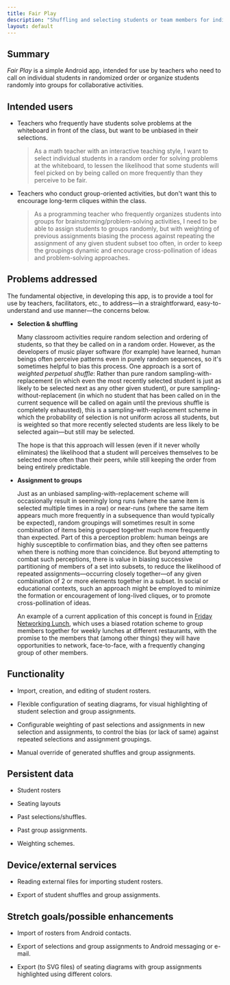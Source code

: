 ```yaml
---
title: Fair Play
description: "Shuffling and selecting students or team members for individual or group-based activities"
layout: default
---
```


## Summary

_Fair Play_ is a simple Android app, intended for use by teachers who need to call on individual students in randomized order or organize students randomly into groups for collaborative activities.

## Intended users

* Teachers who frequently have students solve problems at the whiteboard in front of the class, but want to be unbiased in their selections.
 
    > As a math teacher with an interactive teaching style, I want to select individual students in a random order for solving problems at the whiteboard, to lessen the likelihood that some students will feel picked on by being called on more frequently than they perceive to be fair.

* Teachers who conduct group-oriented activities, but don't want this to encourage long-term cliques within the class.
 
    > As a programming teacher who frequently organizes students into groups for brainstorming/problem-solving activities, I need to be able to assign students to groups randomly, but with weighting of previous assignments biasing the process against repeating the assignment of any given student subset too often, in order to keep the groupings dynamic and encourage cross-pollination of ideas and problem-solving approaches.

## Problems addressed

The fundamental objective, in developing this app, is to provide a tool for use by teachers, facilitators, etc., to address&mdash;in a straightforward, easy-to-understand and use manner&mdash;the concerns below.

* **Selection &amp; shuffling**

    Many classroom activities require random selection and ordering of students, so that they be called on in a random order. However, as the developers of music player software (for example) have learned, human beings often perceive patterns even in purely random sequences, so it's sometimes helpful to bias this process. One approach is a sort of _weighted perpetual shuffle_: Rather than pure random sampling-with-replacement (in which even the most recently selected student is just as likely to be selected next as any other given student), or pure sampling-without-replacement (in which no student that has been called on in the current sequence will be called on again until the previous shuffle is completely exhausted), this is a sampling-with-replacement scheme in which the probability of selection is not uniform across all students, but is weighted so that more recently selected students are less likely to be selected again&mdash;but still may be selected. 

    The hope is that this approach will lessen (even if it never wholly eliminates) the likelihood that a student will perceives themselves to be selected more often than their peers, while still keeping the order from being entirely predictable.

* **Assignment to groups**

    Just as an unbiased sampling-with-replacement scheme will occasionally result in seemingly long runs (where the same item is selected multiple times in a row) or near-runs (where the same item appears much more frequently in a subsequence than would typically be expected), random groupings will sometimes result in some combination of items being grouped together much more frequently than expected. Part of this a perception problem: human beings are highly susceptible to confirmation bias, and they often see patterns when there is nothing more than coincidence. But beyond attempting to combat such perceptions, there is value in biasing successive partitioning of members of a set into subsets, to reduce the likelihood of repeated assignments&mdash;occurring closely together&mdash;of any given combination of 2 or more elements together in a subset. In social or educational contexts, such an approach might be employed to minimize the formation or encouragement of long-lived cliques, or to promote cross-pollination of ideas.

    An example of a current application of this concept is found in [Friday Networking Lunch](https://gofnl.com), which uses a biased rotation scheme to group members together for weekly lunches at different restaurants, with the promise to the members that (among other things) they will have opportunities to network, face-to-face, with a frequently changing group of other members.

## Functionality

* Import, creation, and editing of student rosters.

* Flexible configuration of seating diagrams, for visual highlighting of student selection and group assignments.

* Configurable weighting of past selections and assignments in new selection and assignments, to control the bias (or lack of same) against repeated selections and assignment groupings.

* Manual override of generated shuffles and group assignments.

## Persistent data

* Student rosters

* Seating layouts

* Past selections/shuffles.

* Past group assignments.

* Weighting schemes.

## Device/external services

* Reading external files for importing student rosters.

* Export of student shuffles and group assignments.

## Stretch goals/possible enhancements 

* Import of rosters from Android contacts.

* Export of selections and group assignments to Android messaging or e-mail.

* Export (to SVG files) of seating diagrams with group assignments highlighted using different colors.
